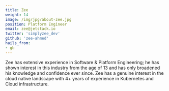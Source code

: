 ```yaml
---
title: Zee
weight: 14
image: /img/jpg/about-zee.jpg
position: Platform Engineer
email: zee@jetstack.io
twitter: 'simplyzee_dev'
github: 'zee-ahmed'
hails_from:
- gb
---
```


Zee has extensive experience in Software & Platform Engineering; he has shown interest in this industry from the age of 13 and has only broadened his knowledge and confidence ever since. Zee has a genuine interest in the cloud native landscape with 4+ years of experience in Kubernetes and Cloud infrastructure.
